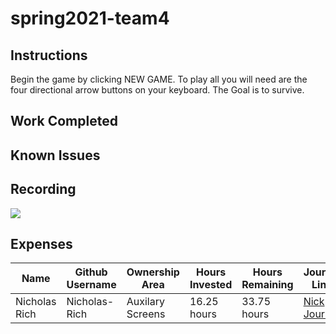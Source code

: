 # spring2021-team4

## Instructions
Begin the game by clicking NEW GAME. To play all you will need are the four directional arrow buttons on your keyboard. The Goal is to survive.

## Work Completed

## Known Issues

## Recording
![](https://www.youtube.com/watch?v=znqomfxDVRs)

## Expenses
| Name | Github Username | Ownership Area | Hours Invested | Hours Remaining | Journal Link |
| ---- | --------------- | -------------- | -------------- | --------------- | ------------ |
| Nicholas Rich | Nicholas-Rich | Auxilary Screens | 16.25 hours | 33.75 hours | [Nick Journal](https://github.com/bjucps209/spring2021-team4/wiki/RichJournal) |
